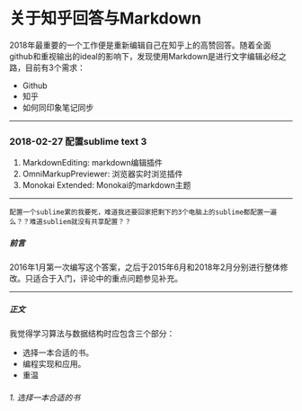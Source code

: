 # 关于知乎回答与Markdown

2018年最重要的一个工作便是重新编辑自己在知乎上的高赞回答。随着全面github和重视输出的ideal的影响下，发现使用Markdown是进行文字编辑必经之路，目前有3个需求：

* Github
* 知乎
* 如何同印象笔记同步

****

### 2018-02-27 配置sublime text 3

1. MarkdownEditing: markdown编辑插件
2. OmniMarkupPreviewer: 浏览器实时浏览插件
3. Monokai Extended: Monokai的markdown主题
 
****

```
配置一个sublime累的我要死，难道我还要回家把剩下的3个电脑上的sublime都配置一遍么？？难道subliem就没有共享配置？？

```

##### 前言

2016年1月第一次编写这个答案，之后于2015年6月和2018年2月分别进行整体修改。只适合于入门，评论中的重点问题参见补充。

****

##### 正文

我觉得学习算法与数据结构时应包含三个部分：

* 选择一本合适的书。
* 编程实现和应用。
* 重温


###### 1. 选择一本合适的书


